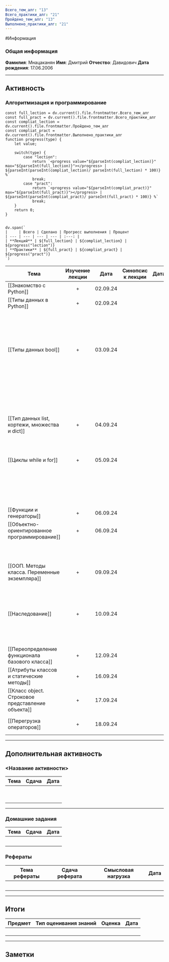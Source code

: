 ```yaml
---
Всего_тем_алг: "13"
Всего_практики_алг: "21"
Пройдено_тем_алг: "13"
Выполнено_практики_алг: "21"
---
```

#Информация
### Общая информация

**Фамилия**: Мнацаканян
**Имя**: Дмитрий
**Отчество**: Давидович
**Дата рождения**: 17.06.2006

---
## Активность
### Алгоритмизация и программирование

```dataviewjs
const full_lection = dv.current().file.frontmatter.Всего_тем_алг
const full_pract = dv.current().file.frontmatter.Всего_практики_алг
const compliat_lection = dv.current().file.frontmatter.Пройдено_тем_алг
const compliat_pract = dv.current().file.frontmatter.Выполнено_практики_алг
function progress(type) {
    let value;
    
    switch(type) {
        case "lection": 
			return `<progress value="${parseInt(compliat_lection)}" max="${parseInt(full_lection)}"></progress> | ${parseInt(parseInt(compliat_lection)/ parseInt(full_lection) * 100)} %`
            break;
        case "pract":
			return `<progress value="${parseInt(compliat_pract)}" max="${parseInt(full_pract)}"></progress> | ${parseInt(parseInt(compliat_pract)/ parseInt(full_pract) * 100)} %`
            break;
    }
    return 0;
}


dv.span(`
|     | Всего | Сделано | Прогресс выполнения | Процент 
| --- | --- | --- | --- | :---: |
| **Лекций** | ${full_lection} | ${compliat_lection} | ${progress("lection")}
| **Практики** | ${full_pract} | ${compliat_pract} | ${progress("pract")}
`)
```

| Тема                                              | Изучение лекции | Дата     | Синопсис к лекции | Дата |                            Практика                            | Дата     |
| ------------------------------------------------- | :-------------: | -------- | :---------------: | ---- | :------------------------------------------------------------: | -------- |
| [[Знакомство с Python]]                           |        +        | 02.09.24 |                   |      |                    [[Задание. Калькулятор]]                    | 03.09.24 |
| [[Типы данных в Python]]                          |        +        | 02.09.24 |                   |      |                   [[Задание. Запись строк]]                    | 03.09.24 |
|                                                   |                 |          |                   |      |                   [[Задание. Вывод строки]]                    | 03.09.24 |
|                                                   |                 |          |                   |      |                [[Задание. Работа со строками]]                 | 03.09.24 |
| [[Типы данных bool]]                              |        +        | 03.09.24 |                   |      |              [[Задание. Условная конструкция if]]              | 03.04.24 |
|                                                   |                 |          |                   |      | [[Задание. Условная конструкция if с дополнительными блоками]] | 03.04.24 |
|                                                   |                 |          |                   |      |                [[Задание. Тернарные операторы]]                | 03.04.24 |
| [[Тип данных list, кортежи, множества и dict]]    |        +        | 04.09.24 |                   |      |                   [[Задание. Методы списка]]                   | 04.09.24 |
|                                                   |                 |          |                   |      |                      [[Задание. Словари]]                      | 04.09.24 |
| [[Циклы while и for]]                             |        +        | 05.09.24 |                   |      |                [[Задание. Квадрат целых чисел]]                | 09.09.24 |
|                                                   |                 |          |                   |      |                     [[Задание. Цикл for]]                      | 09.09.24 |
|                                                   |                 |          |                   |      |               [[Задание. Сумма квадратов чисел]]               | 09.09.24 |
| [[Функции и генераторы]]                          |        +        | 06.09.24 |                   |      |                  [[Задание. Первая функция]]                   | 09.09.24 |
| [[Объектно-ориентированное программирование]]     |        +        | 06.09.24 |                   |      |              [[Задание. Создание первого класса]]              | 09.09.24 |
|                                                   |                 |          |                   |      |                [[Задание. Создание класса ООП]]                | 09.09.24 |
| [[ООП. Методы класса. Переменные экземпляра]]     |        +        | 09.09.24 |                   |      |             [[Задание. Улучшение первого класса]]              | 13.09.24 |
|                                                   |                 |          |                   |      |                 [[Задание. Интернет-магазин]]                  | 13.09.24 |
| [[Наследование]]                                  |        +        | 10.09.24 |                   |      |                [[Задание. Наследование класса]]                | 10.09.24 |
|                                                   |                 |          |                   |      |            [[Задание. Множественное наследование]]             | 10.09.24 |
| [[Переопределение функционала базового класса]]   |        +        | 12.09.24 |                   |      |              [[Задание. Переопределение класса]]               | 20.09.24 |
| [[Атрибуты классов и статические методы]]         |        +        | 16.09.24 |                   |      |                                                                |          |
| [[Класс object. Строковое представление объекта]] |        +        | 17.09.24 |                   |      |                                                                |          |
| [[Перегрузка операторов]]                         |        +        | 18.09.24 |                   |      |               [[Задание. Перегрузка операторов]]               | 20.09.24 |

---
## Дополнительная активность

### <Название активности>

| Тема | Сдача | Дата |
| ---- | :---: | :--: |
|      |       |      |
|      |       |      |
|      |       |      |
|      |       |      |
|      |       |      |
|      |       |      |
|      |       |      |
|      |       |      |
|      |       |      |

---
### Домашние задания 

| Тема | Сдача | Дата |
| ---- | :---: | ---- |
|      |       |      |
|      |       |      |
|      |       |      |
|      |       |      |
|      |       |      |

### Рефераты

| Тема рефераты | Сдача реферата | Смысловая нагрузка | Дата |
| ------------- | :------------: | :----------------: | :--: |
|               |                |                    |      |
|               |                |                    |      |
|               |                |                    |      |
|               |                |                    |      |
|               |                |                    |      |

---
## Итоги

| Предмет | Тип оценивания знаний | Оценка | Дата |
| ------- | :-------------------: | :----: | :--: |
|         |                       |        |      |
|         |                       |        |      |
|         |                       |        |      |
|         |                       |        |      |

---
## Заметки